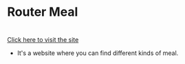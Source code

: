 # Router Meal<h1>

[Click here to visit the site](https://primo-solutions.netlify.app/)

- It's a website where you can find different kinds of meal.

